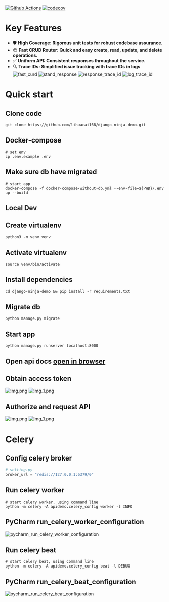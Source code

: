 [![Github Actions](https://github.com/lihuacai168/django-ninja-demo/actions/workflows/django-test.yml/badge.svg)](https://github.com/lihuacai168/django-ninja-demo/actions)
[![codecov](https://codecov.io/gh/lihuacai168/django-ninja-demo/branch/main/graph/badge.svg)](https://app.codecov.io/gh/lihuacai168/django-ninja-demo)
# Key Features
- 🛡️ **High Coverage: Rigorous unit tests for robust codebase assurance.**
- 😊 **Fast CRUD Router: Quick and easy create, read, update, and delete operations.**
- ✅ **Uniform API: Consistent responses throughout the service.**
- 🔍 **Trace IDs:  Simplified issue tracking with trace IDs in logs**
![fast_curd](assets/fast_curd.png)
![stand_response](assets/stand_response.png)
![response_trace_id](assets/response_trace_id.png)
![log_trace_id](assets/log_trace_id.png)


# Quick start
## Clone code
`git clone https://github.com/lihuacai168/django-ninja-demo.git`


## Docker-compose

```shell
# set env
cp .env.example .env
```

## Make sure db have migrated
    
```shell
# start app
docker-compose -f docker-compose-without-db.yml --env-file=${PWD}/.env up --build
```


## Local Dev

## Create virtualenv
```
python3 -m venv venv
```

## Activate virtualenv
```
source venv/bin/activate
```

## Install dependencies
```
cd django-ninja-demo && pip install -r requirements.txt
```

## Migrate db
```
python manage.py migrate
```

## Start app
```
python manage.py runserver localhost:8000
```

## Open api docs [open in browser](http://localhost:8000/api/docs)


## Obtain access token
![img.png](assets/obtain_token_request.png)
![img_1.png](assets/obtain_token_response.png)


## Authorize and request API
![img.png](assets/authorize.png)
![img_1.png](assets/request_api.png)

# Celery
## Config celery broker
```python
# setting.py
broker_url = "redis://127.0.0.1:6379/0"
```
## Run celery worker
```shell
# start celery worker, using command line
python -m celery -A apidemo.celery_config worker -l INFO 
```

## PyCharm run_celery_worker_configuration
![pycharm_run_celery_worker_configuration](assets/celery_worker.png)


## Run celery beat
```shell
# start celery beat, using command line
python -m celery -A apidemo.celery_config beat -l DEBUG 
```

## PyCharm run_celery_beat_configuration
![pycharm_run_celery_beat_configuration](assets/celery_beat.png)